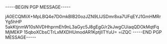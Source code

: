 -----BEGIN PGP MESSAGE-----

jA0ECQMIiX+MpLBQ4e7D0mkBlB20ozJZN9LIJSDmr8xa7UFqEYJ1GmHMRrYg5hHP
5akKtjnmW10sNVDHhprmEh9nL3aGyc5J8gEgG/r2kJwgCUiaqQDOkMqtFqMjMEKP
15qboXCbsCTrLxMXDHUmodAR1KptjllTYuU=
=iZQC
-----END PGP MESSAGE-----
